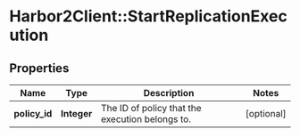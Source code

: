 # Harbor2Client::StartReplicationExecution

## Properties
Name | Type | Description | Notes
------------ | ------------- | ------------- | -------------
**policy_id** | **Integer** | The ID of policy that the execution belongs to. | [optional] 



